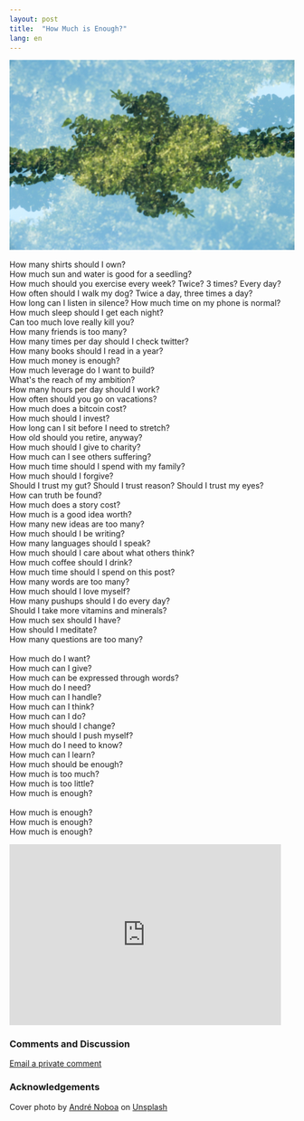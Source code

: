 ```yaml
---
layout: post
title:  "How Much is Enough?"
lang: en
---
```

<img class="cover" src="/img/enough/cover.jpg">

<span class="first-letter">H</span>ow many shirts should I own?<br/>
How much sun and water is good for a seedling?<br/>
How much should you exercise every week? Twice? 3 times? Every day?<br/>
How often should I walk my dog? Twice a day, three times a day?<br/>
How long can I listen in silence?
How much time on my phone is normal?<br/>
How much sleep should I get each night?<br/>
Can too much love really kill you?<br/>
How many friends is too many?<br/>
How many times per day should I check twitter?<br/>
How many books should I read in a year?<br/>
How much money is enough?<br/>
How much leverage do I want to build?<br/>
What's the reach of my ambition?<br/>
How many hours per day should I work?<br/>
How often should you go on vacations?<br/>
How much does a bitcoin cost?<br/>
How much should I invest?<br/>
How long can I sit before I need to stretch?<br/>
How old should you retire, anyway?<br/>
How much should I give to charity?<br/>
How much can I see others suffering?<br/>
How much time should I spend with my family?<br/>
How much should I forgive?<br/>
Should I trust my gut? Should I trust reason? Should I trust my eyes?<br/>
How can truth be found?<br/>
How much does a story cost?<br/>
How much is a good idea worth?<br/>
How many new ideas are too many?<br/>
How much should I be writing?<br/>
How many languages should I speak?<br/>
How much should I care about what others think?<br/>
How much coffee should I drink?<br/>
How much time should I spend on this post?<br/>
How many words are too many?<br/>
How much should I love myself?<br/>
How many pushups should I do every day?<br/>
Should I take more vitamins and minerals?<br/>
How much sex should I have?<br/>
How should I meditate?<br/>
How many questions are too many?<br/>
<br/>
How much do I want?<br/>
How much can I give?<br/>
How much can be expressed through words?<br/>
How much do I need?<br/>
How much can I handle?<br/>
How much can I think?<br/>
How much can I do?<br/>
How much should I change?<br/>
How much should I push myself?<br/>
How much do I need to know?<br/>
How much can I learn?<br/>
How much should be enough?<br/>
How much is too much?<br/>
How much is too little?<br/>
How much is enough?<br/>
<br/>
How much is enough?<br/>
How much is enough?<br/>
How much is enough?<br/>


<div style="text-align: center">
	<iframe style="display:block;" src="https://maraoz.substack.com/embed" width="480" height="320" style="border:1px solid #EEE; background:white;" frameborder="0" scrolling="no"></iframe>
</div>

### Comments and Discussion
[Email a private comment](mailto:enough@maraoz.com)


### Acknowledgements

<span>Cover photo by <a href="https://unsplash.com/@andrenoboa?utm_source=unsplash&amp;utm_medium=referral&amp;utm_content=creditCopyText">André Noboa</a> on <a href="https://unsplash.com/s/photos/chaos?utm_source=unsplash&amp;utm_medium=referral&amp;utm_content=creditCopyText">Unsplash</a></span>

